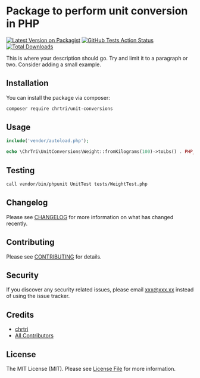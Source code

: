 # Package to perform unit conversion in PHP

[![Latest Version on Packagist](https://img.shields.io/packagist/v/spatie/unit-conversions.svg?style=flat-square)](https://packagist.org/packages/spatie/unit-conversions)
[![GitHub Tests Action Status](https://img.shields.io/github/workflow/status/spatie/unit-conversions/run-tests?label=tests)](https://github.com/spatie/unit-conversions/actions?query=workflow%3Arun-tests+branch%3Amaster)
[![Total Downloads](https://img.shields.io/packagist/dt/spatie/unit-conversions.svg?style=flat-square)](https://packagist.org/packages/spatie/unit-conversions)


This is where your description should go. Try and limit it to a paragraph or two. Consider adding a small example.


## Installation

You can install the package via composer:

```bash
composer require chrtri/unit-conversions
```

## Usage

``` php
include('vendor/autoload.php');

echo \ChrTri\UnitConversions\Weight::fromKilograms(100)->toLbs() . PHP_EOL;
```

## Testing

``` bash
call vendor/bin/phpunit UnitTest tests/WeightTest.php
```

## Changelog

Please see [CHANGELOG](CHANGELOG.md) for more information on what has changed recently.

## Contributing

Please see [CONTRIBUTING](CONTRIBUTING.md) for details.

## Security

If you discover any security related issues, please email xxx@xxx.xx instead of using the issue tracker.

## Credits

- [chrtri](https://github.com/chrtri)
- [All Contributors](../../contributors)

## License

The MIT License (MIT). Please see [License File](LICENSE.md) for more information.
